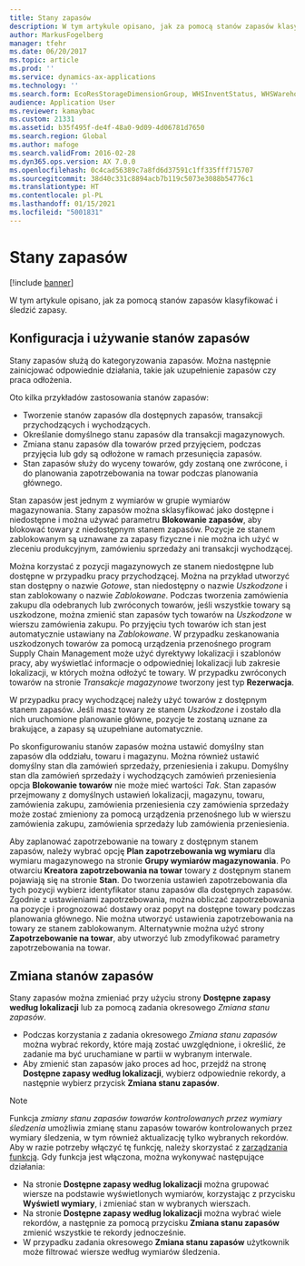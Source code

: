```yaml
---
title: Stany zapasów
description: W tym artykule opisano, jak za pomocą stanów zapasów klasyfikować i śledzić zapasy.
author: MarkusFogelberg
manager: tfehr
ms.date: 06/20/2017
ms.topic: article
ms.prod: ''
ms.service: dynamics-ax-applications
ms.technology: ''
ms.search.form: EcoResStorageDimensionGroup, WHSInventStatus, WHSWarehouseStatusChange
audience: Application User
ms.reviewer: kamaybac
ms.custom: 21331
ms.assetid: b35f495f-de4f-48a0-9d09-4d06781d7650
ms.search.region: Global
ms.author: mafoge
ms.search.validFrom: 2016-02-28
ms.dyn365.ops.version: AX 7.0.0
ms.openlocfilehash: 0c4cad56389c7a8fd6d37591c1ff335fff715707
ms.sourcegitcommit: 38d40c331c8894acb7b119c5073e3088b54776c1
ms.translationtype: HT
ms.contentlocale: pl-PL
ms.lasthandoff: 01/15/2021
ms.locfileid: "5001831"
---
```

# <a name="inventory-statuses"></a>Stany zapasów

[!include [banner](../includes/banner.md)]

W tym artykule opisano, jak za pomocą stanów zapasów klasyfikować i śledzić zapasy.

## <a name="set-up-and-use-inventory-statuses"></a>Konfiguracja i używanie stanów zapasów

Stany zapasów służą do kategoryzowania zapasów. Można następnie zainicjować odpowiednie działania, takie jak uzupełnienie zapasów czy praca odłożenia.

Oto kilka przykładów zastosowania stanów zapasów:

- Tworzenie stanów zapasów dla dostępnych zapasów, transakcji przychodzących i wychodzących.
- Określanie domyślnego stanu zapasów dla transakcji magazynowych.
- Zmiana stanu zapasów dla towarów przed przyjęciem, podczas przyjęcia lub gdy są odłożone w ramach przesunięcia zapasów.
- Stan zapasów służy do wyceny towarów, gdy zostaną one zwrócone, i do planowania zapotrzebowania na towar podczas planowania głównego.

Stan zapasów jest jednym z wymiarów w grupie wymiarów magazynowania. Stany zapasów można sklasyfikować jako dostępne i niedostępne i można używać parametru **Blokowanie zapasów**, aby blokować towary z niedostępnym stanem zapasów. Pozycje ze stanem zablokowanym są uznawane za zapasy fizyczne i nie można ich użyć w zleceniu produkcyjnym, zamówieniu sprzedaży ani transakcji wychodzącej.

Można korzystać z pozycji magazynowych ze stanem niedostępne lub dostępne w przypadku pracy przychodzącej. Można na przykład utworzyć stan dostępny o nazwie *Gotowe*, stan niedostępny o nazwie *Uszkodzone* i stan zablokowany o nazwie *Zablokowane*. Podczas tworzenia zamówienia zakupu dla odebranych lub zwróconych towarów, jeśli wszystkie towary są uszkodzone, można zmienić stan zapasów tych towarów na *Uszkodzone* w wierszu zamówienia zakupu. Po przyjęciu tych towarów ich stan jest automatycznie ustawiany na *Zablokowane*. W przypadku zeskanowania uszkodzonych towarów za pomocą urządzenia przenośnego program Supply Chain Management może użyć dyrektywy lokalizacji i szablonów pracy, aby wyświetlać informacje o odpowiedniej lokalizacji lub zakresie lokalizacji, w których można odłożyć te towary. W przypadku zwróconych towarów na stronie *Transakcje magazynowe* tworzony jest typ **Rezerwacja**.

W przypadku pracy wychodzącej należy użyć towarów z dostępnym stanem zapasów. Jeśli masz towary ze stanem *Uszkodzone* i zostało dla nich uruchomione planowanie główne, pozycje te zostaną uznane za brakujące, a zapasy są uzupełniane automatycznie.

Po skonfigurowaniu stanów zapasów można ustawić domyślny stan zapasów dla oddziału, towaru i magazynu. Można również ustawić domyślny stan dla zamówień sprzedaży, przeniesienia i zakupu. Domyślny stan dla zamówień sprzedaży i wychodzących zamówień przeniesienia opcja **Blokowanie towarów** nie może mieć wartości *Tak*. Stan zapasów przejmowany z domyślnych ustawień lokalizacji, magazynu, towaru, zamówienia zakupu, zamówienia przeniesienia czy zamówienia sprzedaży może zostać zmieniony za pomocą urządzenia przenośnego lub w wierszu zamówienia zakupu, zamówienia sprzedaży lub zamówienia przeniesienia.

Aby zaplanować zapotrzebowanie na towary z dostępnym stanem zapasów, należy wybrać opcję **Plan zapotrzebowania wg wymiaru** dla wymiaru magazynowego na stronie **Grupy wymiarów magazynowania**. Po otwarciu **Kreatora zapotrzebowania na towar** towary z dostępnym stanem pojawiają się na stronie **Stan**. Do tworzenia ustawień zapotrzebowania dla tych pozycji wybierz identyfikator stanu zapasów dla dostępnych zapasów. Zgodnie z ustawieniami zapotrzebowania, można obliczać zapotrzebowania na pozycje i prognozować dostawy oraz popyt na dostępne towary podczas planowania głównego. Nie można utworzyć ustawienia zapotrzebowania na towary ze stanem zablokowanym. Alternatywnie można użyć strony **Zapotrzebowanie na towar**, aby utworzyć lub zmodyfikować parametry zapotrzebowania na towar.

## <a name="change-inventory-statuses"></a>Zmiana stanów zapasów

Stany zapasów można zmieniać przy użyciu strony **Dostępne zapasy według lokalizacji** lub za pomocą zadania okresowego *Zmiana stanu zapasów*.

- Podczas korzystania z zadania okresowego *Zmiana stanu zapasów* można wybrać rekordy, które mają zostać uwzględnione, i określić, że zadanie ma być uruchamiane w partii w wybranym interwale.
- Aby zmienić stan zapasów jako proces ad hoc, przejdź na stronę **Dostępne zapasy według lokalizacji**, wybierz odpowiednie rekordy, a następnie wybierz przycisk **Zmiana stanu zapasów**.

> [!NOTE]
> Funkcja *zmiany stanu zapasów towarów kontrolowanych przez wymiary śledzenia* umożliwia zmianę stanu zapasów towarów kontrolowanych przez wymiary śledzenia, w tym również aktualizację tylko wybranych rekordów. Aby w razie potrzeby włączyć tę funkcję, należy skorzystać z [zarządzania funkcją](../../fin-ops-core/fin-ops/get-started/feature-management/feature-management-overview.md). Gdy funkcja jest włączona, można wykonywać następujące działania:
>
> - Na stronie **Dostępne zapasy według lokalizacji** można grupować wiersze na podstawie wyświetlonych wymiarów, korzystając z przycisku **Wyświetl wymiary**, i zmieniać stan w wybranych wierszach.
> - Na stronie **Dostępne zapasy według lokalizacji** można wybrać wiele rekordów, a następnie za pomocą przycisku **Zmiana stanu zapasów** zmienić wszystkie te rekordy jednocześnie.
> - W przypadku zadania okresowego **Zmiana stanu zapasów** użytkownik może filtrować wiersze według wymiarów śledzenia.
